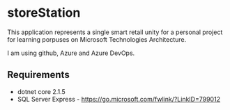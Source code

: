 # storeStation

This application represents a single smart retail unity for a personal project for learning porpuses on Microsoft Technologies Architecture.

I am using github, Azure and Azure DevOps.

## Requirements
- dotnet core 2.1.5
- SQL Server Express - https://go.microsoft.com/fwlink/?LinkID=799012 
